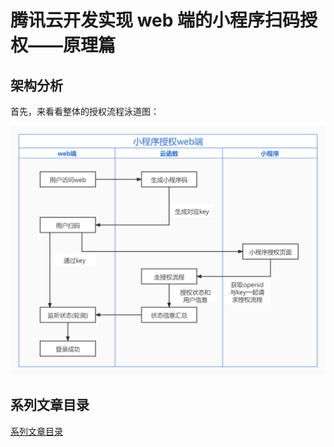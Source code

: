 # 腾讯云开发实现 web 端的小程序扫码授权——原理篇

## 架构分析

首先，来看看整体的授权流程泳道图：

![授权流程泳道图](./../assets/001.jpg)

## 系列文章目录

[系列文章目录](../index.md)
